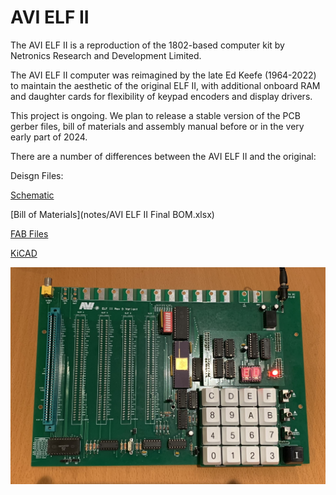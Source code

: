 # AVI ELF II
The AVI ELF II is a reproduction of the 1802-based computer kit by Netronics Research and Development Limited. 

The AVI ELF II computer was reimagined by the late Ed Keefe (1964-2022) to maintain the aesthetic of the original ELF II, with additional onboard RAM and daughter cards for flexibility of keypad encoders and display drivers.

This project is ongoing. We plan to release a stable version of the PCB gerber files, bill of materials and assembly manual before or in the very early part of 2024.

There are a number of differences between the AVI ELF II and the original:



Deisgn Files:

[Schematic](notes/AVIELF2v1-Sch.pdf)

[Bill of Materials](notes/AVI ELF II Final BOM.xlsx)

[FAB Files](gerbers/AVIELF2v1-Gerbers.zip)

[KiCAD](kicad/AVIELF2v1-KiCad.zip)

![Image of the latest prototype of the AVI ELF II circuit board](photos/IMG_9843.jpeg)
